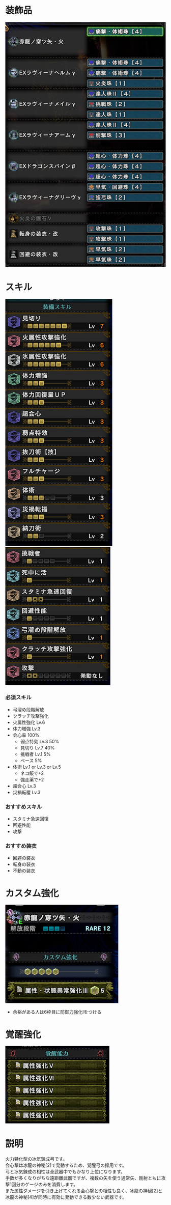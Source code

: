 # 装飾品
!["画像が読み込まれてないよ"](/images/14_2_1_jewels.png)


# スキル
!["画像が読み込まれてないよ"](/images/14_2_1_skills_1.png) !["画像が読み込まれてないよ"](/images/14_2_1_skills_2.png)

### 必須スキル
- 弓溜め段階解放
- クラッチ攻撃強化
- 火属性強化 Lv.6
- 体力増強 Lv.3
- 会心率 100%
  - 弱点特効 Lv.3 50%
  - 見切り Lv.7 40%
  - 挑戦者 Lv.1 5%
  - ベース 5%
- 体術 Lv.1 or Lv.3 or Lv.5
  - ネコ飯で+2
  - 強走薬で+2
- 超会心 Lv.3
- 災禍転覆 Lv.3

### おすすめスキル
- スタミナ急速回復
- 回避性能
- 攻撃

### おすすめ装衣
- 回避の装衣
- 転身の装衣
- 不動の装衣


# カスタム強化
!["画像が読み込まれてないよ"](/images/14_2_1_augmentations.png)

- 余裕がある人は6枠目に防御力強化Ⅰをつける


# 覚醒強化
!["画像が読み込まれてないよ"](/images/14_2_1_awakened_abilities.png)


# 説明
火力特化型の冰気錬成弓です。</br>
会心撃は冰龍の神秘[2]で発動するため、覚醒弓の採用です。</br>
弓と冰気錬成の相性は全武器中でもかなり上位になります。</br>
手数が多くなりがちな遠距離武器ですが、複数の矢を使う通常矢、剛射ともに攻撃1回分のゲージのみを消費します。</br>
また属性ダメージを引き上げてくれる会心撃との相性も良く、冰龍の神秘[2]と冰龍の神秘[4]が同時に有効に発動できる数少ない武器です。</br>
